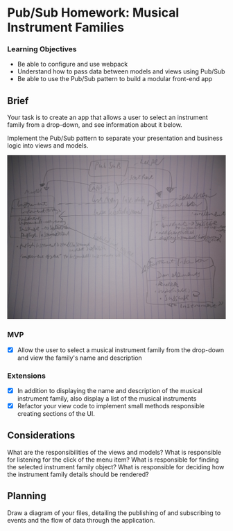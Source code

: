 # Pub/Sub Homework: Musical Instrument Families

### Learning Objectives

- Be able to configure and use webpack
- Understand how to pass data between models and views using Pub/Sub
- Be able to use the Pub/Sub pattern to build a modular front-end app

## Brief

Your task is to create an app that allows a user to select an instrument family from a drop-down, and see information about it below.

Implement the Pub/Sub pattern to separate your presentation and business logic into views and models.

![alt text](app.jpg 'pubsub')

### MVP
- [x] Allow the user to select a musical instrument family from the drop-down and view the family's name and description

### Extensions

- [x] In addition to displaying the name and description of the musical instrument family, also display a list of the musical instruments
- [x] Refactor your view code to implement small methods responsible creating sections of the UI.

## Considerations

What are the responsibilities of the views and models? What is responsible for listening for the click of the menu item? What is responsible for finding the selected instrument family object? What is responsible for deciding how the instrument family details should be rendered?

## Planning

Draw a diagram of your files, detailing the publishing of and subscribing to events and the flow of data through the application.

